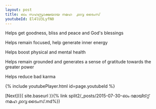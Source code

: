 ```yaml
---
layout: post
title: ഓം സഹസ്രാക്ഷയായ നമഹ  ൧൦൮ ടൈംസ്
youtubeId: El4lU3LyfN0
---
```

 
 
Helps get goodness, bliss and peace and God's blessings
 
Helps remain focused, help generate inner energy 
 
Helps boost physical and mental health 
 
Helps remain grounded and generates a sense of gratitude towards the greater power 
 
Helps reduce bad karma
 
 
 
 


{% include youtubePlayer.html id=page.youtubeId %}
 
[Next]({{ site.baseurl }}{% link  split2/_posts/2015-07-30-ഓം ദമായിട്റ്റ് നമഹ ൧൦൮ ടൈംസ്.md%})
 
